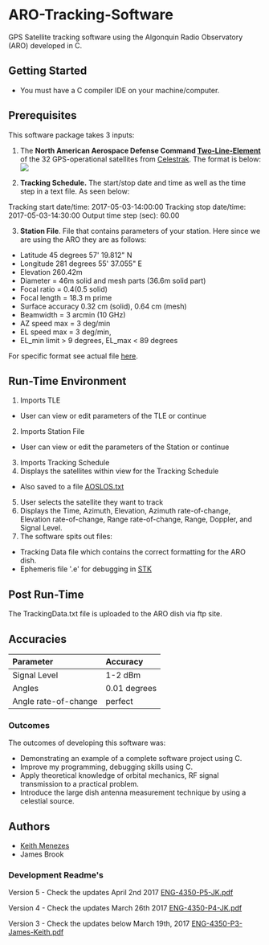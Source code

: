 # ARO-Tracking-Software
GPS Satellite tracking software using the Algonquin Radio Observatory (ARO) developed in C.

## Getting Started
* You must have a C compiler IDE on your machine/computer.

## Prerequisites
This software package takes 3 inputs:
1. The **North American Aerospace Defense Command [Two-Line-Element](https://www.celestrak.com/columns/v04n03/)** of the 32 GPS-operational satellites from [Celestrak](https://www.celestrak.com/NORAD/elements/). The format is below:
![](http://kmenezes.github.io/ARO-Tracking-Software/docs/TLE.jpg)

2. **Tracking Schedule.** The start/stop date and time as well as the time step in a text file. As seen below:

Tracking start date/time: 2017-05-03-14:00:00
Tracking stop date/time: 2017-05-03-14:30:00
Output time step (sec): 60.00

3. **Station File**. File that contains parameters of your station. Here since we are using the ARO they are as follows:
  * Latitude 45 degrees 57' 19.812" N
  * Longitude 281 degrees 55' 37.055" E
  * Elevation 260.42m
  * Diameter = 46m solid and mesh parts (36.6m solid part)
  * Focal ratio = 0.4(0.5 solid)
  * Focal length = 18.3 m prime
  * Surface accuracy 0.32 cm (solid), 0.64 cm (mesh)
  * Beamwidth = 3 arcmin (10 GHz)
  * AZ speed max = 3 deg/min
  * EL speed max = 3 deg/min,
  * EL_min limit > 9 degrees, EL_max < 89 degrees

For specific format see actual file [here](https://github.com/kmenezes/ARO-Tracking-Software/blob/master/station_file.dat).

## Run-Time Environment
1. Imports TLE
  * User can view or edit parameters of the TLE or continue
2. Imports Station File
  * User can view or edit the parameters of the Station or continue
3. Imports Tracking Schedule
4. Displays the satellites within view for the Tracking Schedule
  * Also saved to a file [AOSLOS.txt](https://github.com/kmenezes/ARO-Tracking-Software/blob/master/AOSLOS.txt)
5. User selects the satellite they want to track
6. Displays the Time, Azimuth, Elevation, Azimuth rate-of-change, Elevation rate-of-change, Range rate-of-change, Range, Doppler, and Signal Level.
7. The software spits out files:
  * Tracking Data file which contains the correct formatting for the ARO dish.
  * Ephemeris file '.e' for debugging in [STK](www.agi.com)

## Post Run-Time
The TrackingData.txt file is uploaded to the ARO dish via ftp site.

## Accuracies
| Parameter | Accuracy     |
| :------------- | :------------- |
| Signal Level   | 1-2 dBm     |
|  Angles      |    0.01 degrees   |
| Angle rate-of-change | perfect |

### Outcomes
The outcomes of developing this software was:
* Demonstrating an example of a complete software project using C.
* Improve my programming, debugging skills using C.
* Apply theoretical knowledge of orbital mechanics, RF signal transmission to a practical problem.
* Introduce the large dish antenna measurement technique by using a celestial source.

## Authors
- [Keith Menezes](http://keithmenezes.ca)
- James Brook

### Development Readme's
Version 5 - Check the updates April 2nd 2017
[ENG-4350-P5-JK.pdf](http://kmenezes.github.io/ARO-Tracking-Software/docs/ENG-4350-P5-JK.pdf)

Version 4 - Check the updates March 26th 2017
[ENG-4350-P4-JK.pdf](http://kmenezes.github.io/ARO-Tracking-Software/docs/ENG-4350-P4-JK.pdf)

Version 3 - Check the updates below March 19th, 2017
[ENG-4350-P3-James-Keith.pdf](http://kmenezes.github.io/ARO-Tracking-Software/docs/ENG-4350-P3-James-Keith.pdf)
